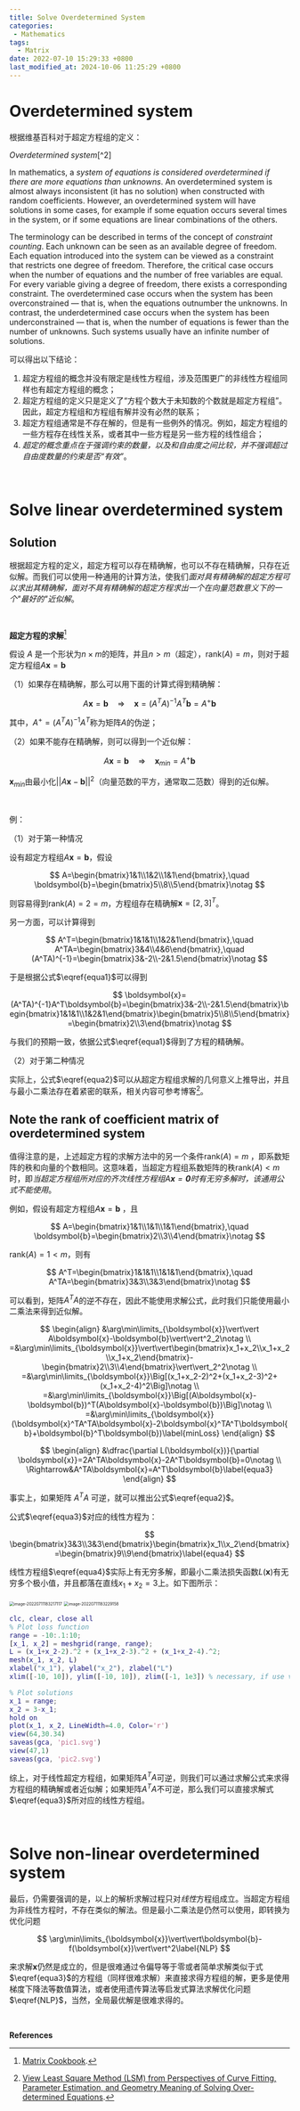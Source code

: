 ```yaml
---
title: Solve Overdetermined System
categories:
 - Mathematics
tags: 
  - Matrix
date: 2022-07-10 15:29:33 +0800
last_modified_at: 2024-10-06 11:25:29 +0800
---
```


# Overdetermined system

根据维基百科对于超定方程组的定义：

<div class="quote--left" markdown="1">
<i class="term">Overdetermined system</i>[^2]

In mathematics, a <i class="emphasize">system of equations is considered overdetermined if there are more equations than unknowns</i>. An overdetermined system is almost always inconsistent (it has no solution) when constructed with random coefficients. However, an overdetermined system will have solutions in some cases, for example if some equation occurs several times in the system, or if some equations are linear combinations of the others.

The terminology can be described in terms of the concept of <i class="emphasize">constraint counting</i>. Each unknown can be seen as an available degree of freedom. Each equation introduced into the system can be viewed as a constraint that restricts one degree of freedom. Therefore, the critical case occurs when the number of equations and the number of free variables are equal. For every variable giving a degree of freedom, there exists a corresponding constraint. The overdetermined case occurs when the system has been overconstrained — that is, when the equations outnumber the unknowns. In contrast, the underdetermined case occurs when the system has been underconstrained — that is, when the number of equations is fewer than the number of unknowns. Such systems usually have an infinite number of solutions.

</div>

可以得出以下结论：

1. 超定方程组的概念并没有限定是线性方程组，涉及范围更广的非线性方程组同样也有超定方程组的概念；
2. 超定方程组的定义只是定义了“方程个数大于未知数的个数就是超定方程组”。因此，超定方程组和方程组有解并没有必然的联系；
3. 超定方程组通常是不存在解的，但是有一些例外的情况。例如，超定方程组的一些方程存在线性关系，或者其中一些方程是另一些方程的线性组合；
4. <i class="emphasize">超定的概念重点在于强调约束的数量，以及和自由度之间比较，并不强调超过自由度数量的约束是否“有效”</i>。

<br>

# Solve linear overdetermined system

## Solution

根据超定方程的定义，超定方程可以存在精确解，也可以不存在精确解，只存在近似解。而我们可以使用一种通用的计算方法，使我们<i class="emphasize">面对具有精确解的超定方程可以求出其精确解，面对不具有精确解的超定方程求出一个在向量范数意义下的一个"最好的"近似解</i>。

<br>

**超定方程的求解**[^1]

假设 $A$ 是一个形状为$n\times m$的矩阵，并且$n>m$（超定），$\mathrm{rank}(A)=m$，则对于超定方程组$A\boldsymbol{x}=\boldsymbol{b}$ 

（1）如果存在精确解，那么可以用下面的计算式得到精确解：

$$
A\boldsymbol{x}=\boldsymbol{b}\quad\Rightarrow\quad \boldsymbol{x}=(A^TA)^{-1}A^T\boldsymbol{b}=A^{+} \boldsymbol{b}\label{equa1}
$$

其中，$A^+=(A^TA)^{-1}A^T$称为矩阵$A$的伪逆；

（2）如果不能存在精确解，则可以得到一个近似解：

$$
A\boldsymbol{x}=\boldsymbol{b}\quad\Rightarrow\quad \boldsymbol{x}_{min}=A^{+} \boldsymbol{b}\label{equa2}
$$

$\boldsymbol{x}_{min}$由最小化$\vert\vert A\boldsymbol{x}-\boldsymbol{b}\vert\vert^2$（向量范数的平方，通常取二范数）得到的近似解。

<br>

例：

（1）对于第一种情况

设有超定方程组$A\boldsymbol{x}=\boldsymbol{b}$，假设

$$
A=\begin{bmatrix}1&1\\1&2\\1&1\end{bmatrix},\quad \boldsymbol{b}=\begin{bmatrix}5\\8\\5\end{bmatrix}\notag
$$

则容易得到$\mathrm{rank}(A)=2=m$，方程组存在精确解$\boldsymbol{x}=[2,3]^T$。

另一方面，可以计算得到

$$
A^T=\begin{bmatrix}1&1&1\\1&2&1\end{bmatrix},\quad A^TA=\begin{bmatrix}3&4\\4&6\end{bmatrix},\quad
(A^TA)^{-1}=\begin{bmatrix}3&-2\\-2&1.5\end{bmatrix}\notag
$$

于是根据公式$\eqref{equa1}$可以得到

$$
\boldsymbol{x}=(A^TA)^{-1}A^T\boldsymbol{b}=\begin{bmatrix}3&-2\\-2&1.5\end{bmatrix}\begin{bmatrix}1&1&1\\1&2&1\end{bmatrix}\begin{bmatrix}5\\8\\5\end{bmatrix}=\begin{bmatrix}2\\3\end{bmatrix}\notag
$$

与我们的预期一致，依据公式$\eqref{equa1}$得到了方程的精确解。

（2）对于第二种情况

实际上，公式$\eqref{equa2}$可以从超定方程组求解的几何意义上推导出，并且与最小二乘法存在着紧密的联系，相关内容可参考博客[^3]。

## Note the rank of coefficient matrix of overdetermined system

值得注意的是，上述超定方程的求解方法中的另一个条件$\mathrm{rank}(A)=m$ ，即系数矩阵的秩和向量的个数相同。这意味着，当超定方程组系数矩阵的秩$\mathrm{rank}(A)<m$时，即<i class="emphasize">当超定方程组所对应的齐次线性方程组$A\boldsymbol{x}=\boldsymbol{0}$时有无穷多解时，该通用公式不能使用</i>。

例如，假设有超定方程组$A\boldsymbol{x}=\boldsymbol{b}$ ，且

$$
A=\begin{bmatrix}1&1\\1&1\\1&1\end{bmatrix},\quad \boldsymbol{b}=\begin{bmatrix}2\\3\\4\end{bmatrix}\notag
$$

$\mathrm{rank}(A)=1<m$，则有

$$
A^T=\begin{bmatrix}1&1&1\\1&1&1\end{bmatrix},\quad A^TA=\begin{bmatrix}3&3\\3&3\end{bmatrix}\notag
$$

可以看到，矩阵$A^TA$的逆不存在，因此不能使用求解公式，此时我们只能使用最小二乘法来得到近似解。

$$
\begin{align}
&\arg\min\limits_{\boldsymbol{x}}\vert\vert A\boldsymbol{x}-\boldsymbol{b}\vert\vert^2_2\notag \\
=&\arg\min\limits_{\boldsymbol{x}}\vert\vert\begin{bmatrix}x_1+x_2\\x_1+x_2\\x_1+x_2\end{bmatrix}-\begin{bmatrix}2\\3\\4\end{bmatrix}\vert\vert_2^2\notag \\
=&\arg\min\limits_{\boldsymbol{x}}\Big[(x_1+x_2-2)^2+(x_1+x_2-3)^2+(x_1+x_2-4)^2\Big]\notag \\
=&\arg\min\limits_{\boldsymbol{x}}\Big[(A\boldsymbol{x}-\boldsymbol{b})^T(A\boldsymbol{x}-\boldsymbol{b})\Big]\notag \\
=&\arg\min\limits_{\boldsymbol{x}}(\boldsymbol{x}^TA^TA\boldsymbol{x}-2\boldsymbol{x}^TA^T\boldsymbol{b}+\boldsymbol{b}^T\boldsymbol{b})\label{minLoss}
\end{align}
$$

$$
\begin{align}
&\dfrac{\partial L(\boldsymbol{x})}{\partial \boldsymbol{x}}=2A^TA\boldsymbol{x}-2A^T\boldsymbol{b}=0\notag \\
\Rightarrow&A^TA\boldsymbol{x}=A^T\boldsymbol{b}\label{equa3}
\end{align}
$$

事实上，如果矩阵 $A^TA$ 可逆，就可以推出公式$\eqref{equa2}$。

公式$\eqref{equa3}$对应的线性方程为：

$$
\begin{bmatrix}3&3\\3&3\end{bmatrix}\begin{bmatrix}x_1\\x_2\end{bmatrix}=\begin{bmatrix}9\\9\end{bmatrix}\label{equa4}
$$

线性方程组$\eqref{equa4}$实际上有无穷多解，即最小二乘法损失函数$L(\boldsymbol{x})$有无穷多个极小值，并且都落在直线$x_1+x_2=3$上。如下图所示：

<img src="https://github.com/HelloWorld-1017/blog-images/blob/main/migration/imgpersonal/image-20220711183217117.png?raw=true" alt="image-20220711183217117" style="zoom:50%;" />

<img src="https://github.com/HelloWorld-1017/blog-images/blob/main/migration/imgpersonal/image-20220711183229158.png?raw=true" alt="image-20220711183229158" style="zoom:50%;" />

```matlab
clc, clear, close all
% Plot loss function
range = -10:.1:10;
[x_1, x_2] = meshgrid(range, range);
L = (x_1+x_2-2).^2 + (x_1+x_2-3).^2 + (x_1+x_2-4).^2;
mesh(x_1, x_2, L)
xlabel("x_1"), ylabel("x_2"), zlabel("L")
xlim([-10, 10]), ylim([-10, 10]), zlim([-1, 1e3]) % necessary, if use view function after

% Plot solutions
x_1 = range;
x_2 = 3-x_1;
hold on
plot(x_1, x_2, LineWidth=4.0, Color='r')
view(64,30.34)
saveas(gca, 'pic1.svg')
view(47,1)
saveas(gca, 'pic2.svg')
```

综上，对于线性超定方程组，如果矩阵$A^TA$可逆，则我们可以通过求解公式来求得方程组的精确解或者近似解；如果矩阵$A^TA$不可逆，那么我们可以直接求解式$\eqref{equa3}$所对应的线性方程组。

<br>

# Solve non-linear overdetermined system

最后，仍需要强调的是，以上的解析求解过程只对<i class="emphasize">线性</i>方程组成立。当超定方程组为非线性方程时，不存在类似的解法。但是最小二乘法是仍然可以使用，即转换为优化问题

$$
\arg\min\limits_{\boldsymbol{x}}\vert\vert\boldsymbol{b}-f(\boldsymbol{x})\vert\vert^2\label{NLP}
$$

来求解$\boldsymbol{x}$仍然是成立的，但是很难通过令偏导等于零或者简单求解类似于式$\eqref{equa3}$的方程组（同样很难求解）来直接求得方程组的解，更多是使用梯度下降法等数值算法，或者使用遗传算法等启发式算法求解优化问题$\eqref{NLP}$，当然，全局最优解是很难求得的。

<br>

**References**

[^1]: [Matrix Cookbook](https://www.math.uwaterloo.ca/~hwolkowi/matrixcookbook.pdf). 
[^2]: [Overdetermined system](https://en.wikipedia.org/wiki/Overdetermined_system).
[^3]: [View Least Square Method (LSM) from Perspectives of Curve Fitting, Parameter Estimation, and Geometry Meaning of Solving Over-determined Equations](/2022-07-07/15-36-27.html).
